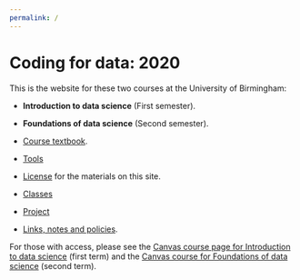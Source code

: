 ```yaml
---
permalink: /
---
```


# Coding for data: 2020

This is the website for these two courses at the University of Birmingham:

* **Introduction to data science** (First semester).
* **Foundations of data science** (Second semester).

* [Course textbook](chapters/01/intro).
* [Tools](tools)
* [License](license) for the materials on this site.
* [Classes](classes)
* [Project](project)
* [Links, notes and policies](course).

For those with access, please see the [Canvas course page for Introduction to
data science](https://canvas.bham.ac.uk/courses/41498) (first term) and the
[Canvas course for Foundations of data
science](https://canvas.bham.ac.uk/courses/40505) (second term).
